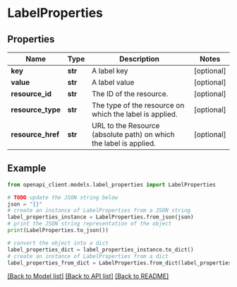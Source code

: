 # LabelProperties


## Properties

Name | Type | Description | Notes
------------ | ------------- | ------------- | -------------
**key** | **str** | A label key | [optional] 
**value** | **str** | A label value | [optional] 
**resource_id** | **str** | The ID of the resource. | [optional] 
**resource_type** | **str** | The type of the resource on which the label is applied. | [optional] 
**resource_href** | **str** | URL to the Resource (absolute path) on which the label is applied. | [optional] 

## Example

```python
from openapi_client.models.label_properties import LabelProperties

# TODO update the JSON string below
json = "{}"
# create an instance of LabelProperties from a JSON string
label_properties_instance = LabelProperties.from_json(json)
# print the JSON string representation of the object
print(LabelProperties.to_json())

# convert the object into a dict
label_properties_dict = label_properties_instance.to_dict()
# create an instance of LabelProperties from a dict
label_properties_from_dict = LabelProperties.from_dict(label_properties_dict)
```
[[Back to Model list]](../README.md#documentation-for-models) [[Back to API list]](../README.md#documentation-for-api-endpoints) [[Back to README]](../README.md)


